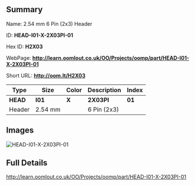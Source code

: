 

## Summary
 
Name:  2.54 mm 6 Pin (2x3) Header 

ID: __HEAD-I01-X-2X03PI-01__

Hex ID: __H2X03__

WebPage: __http://learn.oomlout.co.uk/OO/Projects/oomp/part/HEAD-I01-X-2X03PI-01__

Short URL: __http://oom.lt/H2X03__


| Type   | Size   | Color   | Description   | Index   |    
| ----- | ------   | ------   | -----   | ----   |    
| __HEAD__   					| __I01__   					| __X__    						| __2X03PI__    					| __01__ |    
| Header		| 2.54 mm	| 		| 6 Pin (2x3)	| 	|

## Images
![HEAD-I01-X-2X03PI-01](http://oomlout.com/oomp-gen/parts/HEAD-I01-X-2X03PI-01/HEAD-I01-X-2X03PI-01_420.jpg)

## Full Details

 http://learn.oomlout.co.uk/OO/Projects/oomp/part/HEAD-I01-X-2X03PI-01

